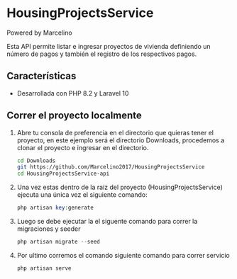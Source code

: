 # HousingProjectsService
Powered by Marcelino


Esta API permite listar e ingresar proyectos de vivienda definiendo un número de pagos y también el registro de los respectivos pagos.

## Características

- Desarrollada con PHP 8.2 y Laravel 10


## Correr el proyecto localmente
1. Abre tu consola de preferencia en el directorio que quieras tener el proyecto, en este ejemplo será el directorio Downloads, procedemos a clonar el proyecto e ingresar en el directorio.

    ```sh
    cd Downloads
    git https://github.com/Marcelino2017/HousingProjectsService
    cd HousingProjectsService-api
    ```

2. Una vez estas dentro de la raíz del proyecto (HousingProjectsService) ejecuta una única vez el siguiente comando:

    ```php
    php artisan key:generate
    ```

3. Luego se debe ejecutar la el siguente comando para correr la migraciones y seeder

    ```php
    php artisan migrate --seed
    ```
    
4. Por ultimo corremos el comando siguiente comando para correr servicio 
    ```php
    php artisan serve
    ```
